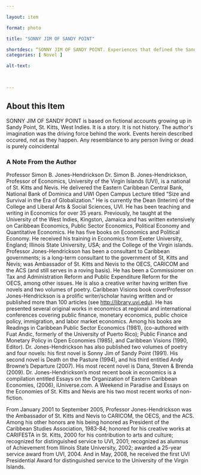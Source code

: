 ```yaml
--- 

layout: item 

format: photo 

title: "SONNY JIM OF SANDY POINT"

shortdesc: “SONNY JIM OF SANDY POINT. Experiences that defined the Sandy Point of the 1950's and 1960's. One invaluable aspect to have chronicled those events, both hilarious adn serious.
categories: [ Novel ] 

alt-text:  

 

--- 
```


## About this Item 

SONNY JIM OF SANDY POINT is based on fictional accounts growing up in Sandy Point, St. Kitts, West Indies. It is a story. It is not history. The author's imagination was the driving force behind the work. Events herein described occured, not as they happen. Any resemblance to any person living or dead is purely coincidental

### A Note From the Author
Professor Simon B. Jones-Hendrickson
Dr. Simon B. Jones-Hendrickson, Professor of
Economics, University of the Virgin Islands (UVI),
is a national of St. Kitts and Nevis. He delivered
the Eastern Caribbean Central Bank, National
Bank of Dominica and UWI Open Campus
Lecture titled “Size and Survival in the Era of
Globalization.”
He is currently the Dean (Interim) of the College
and Liberal Arts & Social Sciences, UVI. He has
been teaching and writing in Economics for over
35 years.
Previously, he taught at the University of the
West Indies, Kingston, Jamaica and has written
extensively on Caribbean Economics, Public
Sector Economics, Political Economy and
Quantitative Economics. He has five books on
Economics and Political Economy. He received
his training in Economics from Exeter University,
England; Illinois State University, USA; and the
College of the Virgin islands.
Professor Jones-Hendrickson has been a consultant to Caribbean
governments; is a long-term consultant to the government of St, Kitts and
Nevis; was Ambassador of St. Kitts and Nevis to the OECS, CARICOM and the
ACS (and still serves in a roving basis). He has been a Commissioner on Tax
and Administration Reform and Public Expenditure Reform for the OECS,
among other issues. He is also a creative writer having written five novels and
two volumes of poetry.
Caribbean Visions book coverProfessor Jones-Hendrickson is a prolific writer/scholar having written and or published more than 100 articles (see http://library.uvi.edu). He has presented several original works in economics at regional and international conferences covering public finance, monetary economics, public choice policy, immigration, and labor market economics. Among his books are Readings in Caribbean Public Sector Economics (1981), (co-authored with Fuat Andic, formerly of the University of Puerto Rico); Public Finance and Monetary Policy in Open Economies (1985), and Caribbean Visions (1990, Editor). Dr. Jones-Hendrickson has also published two volumes of poetry and four novels: his first novel is Sonny Jim of Sandy Point (1991). His second novel is Death on the Pasture (1994), and his third entitled Andy Browne’s Departure (2007). His most recent novel is Dana, Steven & Brenda (2009). Dr. Jones-Hendrickson’s most recent book in economics is a compilation entitled Essays on the Organization of Eastern Caribbean Economies, (2006), iUniverse.com. A Weekend in Paradise and Essays on the Economies of St. Kitts and Nevis are his two most recent works of non-fiction.

From January 2001 to September 2005, Professor Jones-Hendrickson was the Ambassador of St. Kitts and Nevis to CARICOM, the OECS, and the ACS. Among his other honors are his being honored as President of the Caribbean Studies Association, 1983-84; honored for his creative works at CARIFESTA in St. Kitts, 2000 for his contribution to arts and culture; recognized for distinguished service to UVI, 2001; recognized as alumnus of Achievement from Illinois State University, 2002; awarded a 25-year service award from UVI, 2004. And in May, 2008, he received the first UVI Presidential Award for distinguished service to the University of the Virgin Islands.

